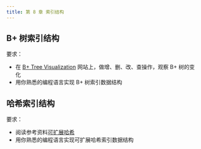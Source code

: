 ```yaml
---
title: 第 8 章 索引结构
---
```


## B+ 树索引结构

要求：

- 在 [B+ Tree Visualization](https://www.cs.usfca.edu/~galles/visualization/BPlusTree.html) 网站上，做增、删、改、查操作，观察 B+ 树的变化
- 用你熟悉的编程语言实现 B+ 树索引数据结构


## 哈希索引结构

要求：

- 阅读参考资料[可扩展哈希](https://ym9omojhd5.feishu.cn/docx/doxcni6IUShGqTCf8R1WxwZ9rbg)
- 用你熟悉的编程语言实现可扩展哈希索引数据结构
